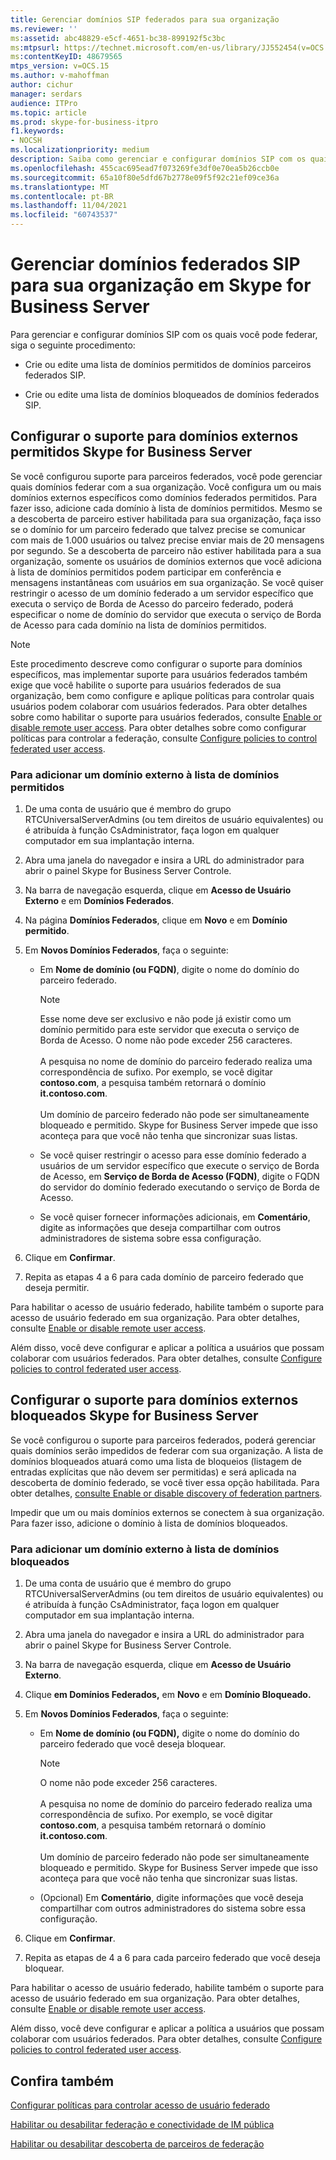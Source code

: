```yaml
---
title: Gerenciar domínios SIP federados para sua organização
ms.reviewer: ''
ms:assetid: abc48829-e5cf-4651-bc38-899192f5c3bc
ms:mtpsurl: https://technet.microsoft.com/en-us/library/JJ552454(v=OCS.15)
ms:contentKeyID: 48679565
mtps_version: v=OCS.15
ms.author: v-mahoffman
author: cichur
manager: serdars
audience: ITPro
ms.topic: article
ms.prod: skype-for-business-itpro
f1.keywords:
- NOCSH
ms.localizationpriority: medium
description: Saiba como gerenciar e configurar domínios SIP com os quais você pode federar,
ms.openlocfilehash: 455cac695ead7f073269fe3df0e70ea5b26ccb0e
ms.sourcegitcommit: 65a10f80e5dfd67b2778e09f5f92c21ef09ce36a
ms.translationtype: MT
ms.contentlocale: pt-BR
ms.lasthandoff: 11/04/2021
ms.locfileid: "60743537"
---
```

# <a name="manage-sip-federated-domains-for-your-organization-in-skype-for-business-server"></a>Gerenciar domínios federados SIP para sua organização em Skype for Business Server


Para gerenciar e configurar domínios SIP com os quais você pode federar, siga o seguinte procedimento:

  - Crie ou edite uma lista de domínios permitidos de domínios parceiros federados SIP.

  - Crie ou edite uma lista de domínios bloqueados de domínios federados SIP.

## <a name="configure-support-for-allowed-external-domains-in-skype-for-business-server"></a>Configurar o suporte para domínios externos permitidos Skype for Business Server

Se você configurou suporte para parceiros federados, você pode gerenciar quais domínios federar com a sua organização. Você configura um ou mais domínios externos específicos como domínios federados permitidos. Para fazer isso, adicione cada domínio à lista de domínios permitidos. Mesmo se a descoberta de parceiro estiver habilitada para sua organização, faça isso se o domínio for um parceiro federado que talvez precise se comunicar com mais de 1.000 usuários ou talvez precise enviar mais de 20 mensagens por segundo. Se a descoberta de parceiro não estiver habilitada para a sua organização, somente os usuários de domínios externos que você adiciona à lista de domínios permitidos podem participar em conferência e mensagens instantâneas com usuários em sua organização. Se você quiser restringir o acesso de um domínio federado a um servidor específico que executa o serviço de Borda de Acesso do parceiro federado, poderá especificar o nome de domínio do servidor que executa o serviço de Borda de Acesso para cada domínio na lista de domínios permitidos.

> [!NOTE]  
> Este procedimento descreve como configurar o suporte para domínios específicos, mas implementar suporte para usuários federados também exige que você habilite o suporte para usuários federados de sua organização, bem como configure e aplique políticas para controlar quais usuários podem colaborar com usuários federados. Para obter detalhes sobre como habilitar o suporte para usuários federados, consulte [Enable or disable remote user access](../access-edge/enable-or-disable-remote-user-access.md). Para obter detalhes sobre como configurar políticas para controlar a federação, consulte [Configure policies to control federated user access](../external-access-policies/configure-policies-to-control-federated-user-access.md).

### <a name="to-add-an-external-domain-to-the-list-of-allowed-domains"></a>Para adicionar um domínio externo à lista de domínios permitidos

1.  De uma conta de usuário que é membro do grupo RTCUniversalServerAdmins (ou tem direitos de usuário equivalentes) ou é atribuída à função CsAdministrator, faça logon em qualquer computador em sua implantação interna.
2.  Abra uma janela do navegador e insira a URL do administrador para abrir o painel Skype for Business Server Controle. 
3.  Na barra de navegação esquerda, clique em **Acesso de Usuário Externo** e em **Domínios Federados**.
4.  Na página **Domínios Federados**, clique em **Novo** e em **Domínio permitido**.
5.  Em **Novos Domínios Federados**, faça o seguinte:
    
      - Em **Nome de domínio (ou FQDN)**, digite o nome do domínio do parceiro federado.       

        > [!NOTE]  
        > Esse nome deve ser exclusivo e não pode já existir como um domínio permitido para este servidor que executa o serviço de Borda de Acesso. O nome não pode exceder 256 caracteres.<BR><br>A pesquisa no nome de domínio do parceiro federado realiza uma correspondência de sufixo. Por exemplo, se você digitar **contoso.com**, a pesquisa também retornará o domínio **it.contoso.com**.<BR><br>Um domínio de parceiro federado não pode ser simultaneamente bloqueado e permitido. Skype for Business Server impede que isso aconteça para que você não tenha que sincronizar suas listas.
    
      - Se você quiser restringir o acesso para esse domínio federado a usuários de um servidor específico que execute o serviço de Borda de Acesso, em **Serviço de Borda de Acesso (FQDN)**, digite o FQDN do servidor do domínio federado executando o serviço de Borda de Acesso.    
      - Se você quiser fornecer informações adicionais, em **Comentário**, digite as informações que deseja compartilhar com outros administradores de sistema sobre essa configuração.

6.  Clique em **Confirmar**.
7.  Repita as etapas 4 a 6 para cada domínio de parceiro federado que deseja permitir.

Para habilitar o acesso de usuário federado, habilite também o suporte para acesso de usuário federado em sua organização. Para obter detalhes, consulte [Enable or disable remote user access](../access-edge/enable-or-disable-remote-user-access.md).

Além disso, você deve configurar e aplicar a política a usuários que possam colaborar com usuários federados. Para obter detalhes, consulte [Configure policies to control federated user access](../external-access-policies/configure-policies-to-control-federated-user-access.md).

## <a name="configure-support-for-blocked-external-domains-in-skype-for-business-server"></a>Configurar o suporte para domínios externos bloqueados Skype for Business Server 

Se você configurou o suporte para parceiros federados, poderá gerenciar quais domínios serão impedidos de federar com sua organização. A lista de domínios bloqueados atuará como uma lista de bloqueios (listagem de entradas explícitas que não devem ser permitidas) e será aplicada na descoberta de domínio federado, se você tiver essa opção habilitada. Para obter detalhes, [consulte Enable or disable discovery of federation partners](../access-edge/enable-or-disable-discovery-of-federation-partners.md).

Impedir que um ou mais domínios externos se conectem à sua organização. Para fazer isso, adicione o domínio à lista de domínios bloqueados.


### <a name="to-add-an-external-domain-to-the-list-of-blocked-domains"></a>Para adicionar um domínio externo à lista de domínios bloqueados

1.  De uma conta de usuário que é membro do grupo RTCUniversalServerAdmins (ou tem direitos de usuário equivalentes) ou é atribuída à função CsAdministrator, faça logon em qualquer computador em sua implantação interna.
2.  Abra uma janela do navegador e insira a URL do administrador para abrir o painel Skype for Business Server Controle. 
3.  Na barra de navegação esquerda, clique em **Acesso de Usuário Externo**.
4.  Clique **em Domínios Federados,** em **Novo** e em **Domínio Bloqueado.**
5.  Em **Novos Domínios Federados**, faça o seguinte:
    
      - Em **Nome de domínio (ou FQDN),** digite o nome do domínio do parceiro federado que você deseja bloquear.

        > [!NOTE]  
        > O nome não pode exceder 256 caracteres.<BR><br>A pesquisa no nome de domínio do parceiro federado realiza uma correspondência de sufixo. Por exemplo, se você digitar **contoso.com**, a pesquisa também retornará o domínio **it.contoso.com**.<BR><br>Um domínio de parceiro federado não pode ser simultaneamente bloqueado e permitido. Skype for Business Server impede que isso aconteça para que você não tenha que sincronizar suas listas.
   
      - (Opcional) Em **Comentário**, digite informações que você deseja compartilhar com outros administradores do sistema sobre essa configuração.

6.  Clique em **Confirmar**.
7.  Repita as etapas de 4 a 6 para cada parceiro federado que você deseja bloquear.

Para habilitar o acesso de usuário federado, habilite também o suporte para acesso de usuário federado em sua organização. Para obter detalhes, consulte [Enable or disable remote user access](../access-edge/enable-or-disable-remote-user-access.md).

Além disso, você deve configurar e aplicar a política a usuários que possam colaborar com usuários federados. Para obter detalhes, consulte [Configure policies to control federated user access](../external-access-policies/configure-policies-to-control-federated-user-access.md).


## <a name="see-also"></a>Confira também

[Configurar políticas para controlar acesso de usuário federado](../external-access-policies/configure-policies-to-control-federated-user-access.md)  

[Habilitar ou desabilitar federação e conectividade de IM pública](../access-edge/enable-or-disable-federation-and-public-im-connectivity.md)

[Habilitar ou desabilitar descoberta de parceiros de federação](../access-edge/enable-or-disable-discovery-of-federation-partners.md)
  

